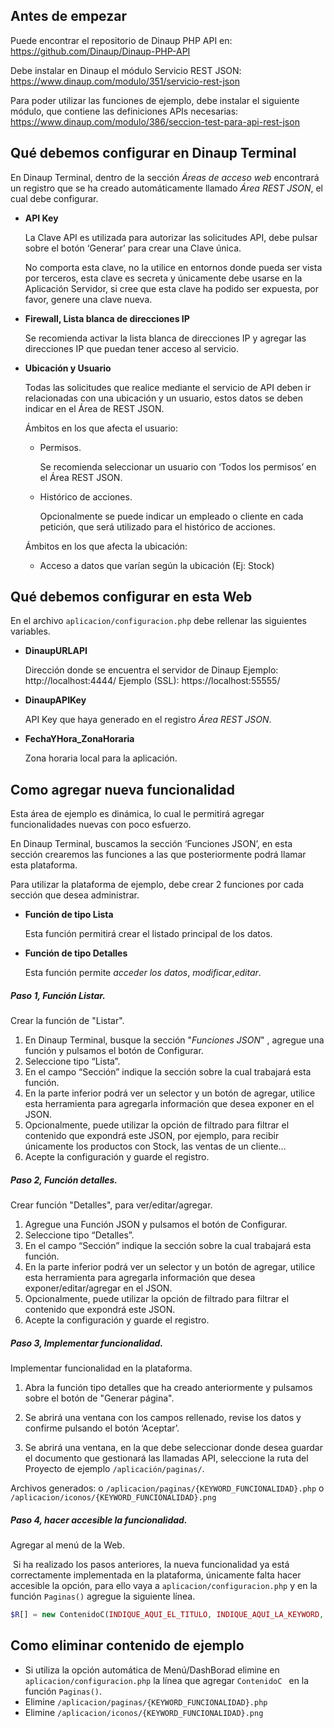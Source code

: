 
## Antes de empezar

Puede encontrar el repositorio de Dinaup PHP API en:
	https://github.com/Dinaup/Dinaup-PHP-API

Debe instalar en Dinaup el módulo Servicio REST JSON:
	https://www.dinaup.com/modulo/351/servicio-rest-json 

Para poder utilizar las funciones de ejemplo, debe instalar el siguiente módulo, que contiene las definiciones APIs necesarias:
  https://www.dinaup.com/modulo/386/seccion-test-para-api-rest-json



## Qué debemos configurar en Dinaup Terminal

En Dinaup Terminal, dentro de la sección *Áreas de acceso web* encontrará un registro que se ha creado automáticamente llamado *Área REST JSON*, el cual debe configurar.

- ​**API Key** 

  La Clave API es utilizada para autorizar las solicitudes API, debe pulsar sobre el botón ‘Generar’ para crear una Clave única.

  No comporta esta clave, no la utilice en entornos donde pueda ser vista por terceros, esta clave es secreta y únicamente debe usarse en la Aplicación Servidor, si cree que esta clave ha podido ser expuesta, por favor, genere una clave nueva.

- **Firewall, Lista blanca de direcciones IP**

  Se recomienda activar la lista blanca de direcciones IP y agregar las direcciones IP que puedan tener acceso al servicio.

- **Ubicación y Usuario**

  Todas las solicitudes que realice mediante el servicio de API deben ir relacionadas con una ubicación y un usuario, estos datos se deben indicar en el Área de REST JSON.

  Ámbitos en los que afecta el usuario:
  - Permisos. 

    Se recomienda seleccionar un usuario con ‘Todos los permisos’ en el Área REST JSON.

  - Histórico de acciones. 

    Opcionalmente se puede indicar un empleado o cliente en cada petición, que será utilizado para el histórico de acciones.

  Ámbitos en los que afecta la ubicación:

  - Acceso a datos que varían según la ubicación (Ej: Stock)

  



## Qué debemos configurar en esta Web

En el archivo `aplicacion/configuracion.php` debe rellenar las siguientes variables.

- **DinaupURLAPI** 

  Dirección donde se encuentra el servidor de Dinaup
  Ejemplo: http://localhost:4444/
  Ejemplo (SSL): https://localhost:55555/

- **DinaupAPIKey**

  API Key que haya generado en el registro *Área REST JSON*.

- **FechaYHora_ZonaHoraria**

  Zona horaria local para la aplicación.

  [^Zona horaria]: Todos los valores con formato Fecha y hora (datetime) Dinaup los administra en formato UTC.

  

## Como agregar nueva funcionalidad

Esta área de ejemplo es dinámica, lo cual le permitirá agregar funcionalidades nuevas con poco esfuerzo.

En Dinaup Terminal, buscamos la sección ‘Funciones JSON’, en esta sección crearemos las funciones a las que posteriormente podrá llamar esta plataforma.

Para utilizar la plataforma de ejemplo, debe crear 2 funciones por cada sección que desea administrar.

- **Función de tipo Lista** 

  Esta función permitirá crear el listado principal de los datos.

- **Función de tipo Detalles**

  Esta función permite *acceder los datos*, *modificar*,*editar*.

##### Paso 1, Función Listar.

Crear la función de "Listar".

1. En Dinaup Terminal, busque la sección "*Funciones JSON*" , agregue una función y pulsamos el botón de Configurar.
2. Seleccione tipo “Lista”.
3. En el campo “Sección” indique la sección sobre la cual trabajará esta función.
4. En la parte inferior podrá ver un selector y un botón de agregar, utilice esta herramienta para agregarla información que desea exponer en el JSON.
5. Opcionalmente, puede utilizar la opción de filtrado para filtrar el contenido que expondrá este JSON, por ejemplo, para recibir únicamente los productos con Stock, las ventas de un cliente…
6. Acepte la configuración y guarde el registro.

##### Paso 2, Función detalles.

Crear función "Detalles", para ver/editar/agregar.

1.	Agregue una Función JSON y pulsamos el botón de Configurar.
2.	Seleccione tipo “Detalles”.
3.	En el campo “Sección” indique la sección sobre la cual trabajará esta función.
4.	En la parte inferior podrá ver un selector y un botón de agregar, utilice esta herramienta para agregarla información que desea exponer/editar/agregar en el JSON.
5.	Opcionalmente, puede utilizar la opción de filtrado para filtrar el contenido que expondrá este JSON. 
6.	Acepte la configuración y guarde el registro.

##### Paso 3, Implementar funcionalidad.

Implementar funcionalidad en la plataforma.

1. Abra la función tipo detalles que ha creado anteriormente y pulsamos sobre el botón de "Generar página".

2. Se abrirá una ventana con los campos rellenado, revise los datos y confirme pulsando el botón ‘Aceptar’.

   [^*]: La KeyWord (KEYWORD_FUNCIONALIDAD) se utiliza para el nombre de archivos y para URL.

3. Se abrirá una ventana, en la que debe seleccionar donde desea guardar el documento que gestionará las llamadas API,  seleccione la ruta del Proyecto de ejemplo `/aplicación/paginas/`. 

   [^*]: Si no está accesible la ruta `/aplicación/paginas/`, puede seleccionar cualquier otro directorio y copiar los archivos manualmente.

Archivos generados:
o	`/aplicacion/paginas/{KEYWORD_FUNCIONALIDAD}.php`
o	`/aplicacion/iconos/{KEYWORD_FUNCIONALIDAD}.png`

##### Paso 4, hacer accesible la funcionalidad.

Agregar al menú de la Web.

​	Si ha realizado los pasos anteriores, la nueva funcionalidad ya está correctamente implementada en la plataforma, únicamente falta hacer accesible la opción, para ello vaya a `aplicacion/configuracion.php` y en la función `Paginas()` agregue la siguiente línea.

```php
$R[] = new ContenidoC(INDIQUE_AQUI_EL_TITULO, INDIQUE_AQUI_LA_KEYWORD, INDIQUE_AQUI_SI_SE_PUEDE_AGREGAR);
```



## Como eliminar contenido de ejemplo

-	Si utiliza la opción automática de Menú/DashBorad elimine en `aplicacion/configuracion.php` la línea que agregar `ContenidoC ` en la función `Paginas()`.
-	Elimine `/aplicacion/paginas/{KEYWORD_FUNCIONALIDAD}.php`
-	Elimine `/aplicacion/iconos/{KEYWORD_FUNCIONALIDAD}.png`

